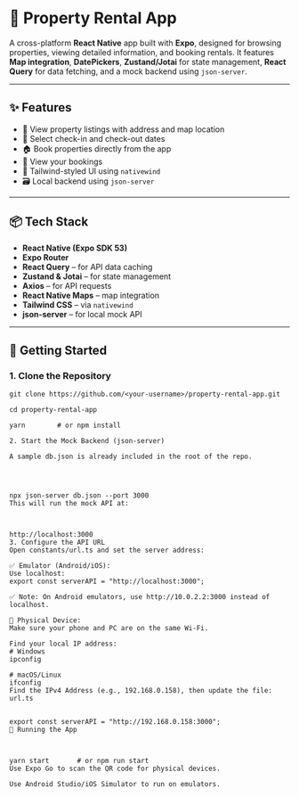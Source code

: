 # 🏡 Property Rental App

A cross-platform **React Native** app built with **Expo**, designed for browsing properties, viewing detailed information, and booking rentals. It features **Map integration**, **DatePickers**, **Zustand/Jotai** for state management, **React Query** for data fetching, and a mock backend using `json-server`.

---

## ✨ Features

- 📍 View property listings with address and map location
- 📆 Select check-in and check-out dates
- 🏠 Book properties directly from the app
- 📂 View your bookings
- 🎨 Tailwind-styled UI using `nativewind`
- 🗃️ Local backend using `json-server`

---

## 📦 Tech Stack

- **React Native (Expo SDK 53)**
- **Expo Router**
- **React Query** – for API data caching
- **Zustand & Jotai** – for state management
- **Axios** – for API requests
- **React Native Maps** – map integration
- **Tailwind CSS** – via `nativewind`
- **json-server** – for local mock API

---

## 🚀 Getting Started

### 1. Clone the Repository

```
git clone https://github.com/<your-username>/property-rental-app.git

cd property-rental-app

yarn        # or npm install

2. Start the Mock Backend (json-server)

A sample db.json is already included in the root of the repo.




npx json-server db.json --port 3000
This will run the mock API at:



http://localhost:3000
3. Configure the API URL
Open constants/url.ts and set the server address:

✅ Emulator (Android/iOS):
Use localhost:
export const serverAPI = "http://localhost:3000";

✅ Note: On Android emulators, use http://10.0.2.2:3000 instead of localhost.

📱 Physical Device:
Make sure your phone and PC are on the same Wi-Fi.

Find your local IP address:
# Windows
ipconfig

# macOS/Linux
ifconfig
Find the IPv4 Address (e.g., 192.168.0.158), then update the file:
url.ts


export const serverAPI = "http://192.168.0.158:3000";
📱 Running the App



yarn start       # or npm run start
Use Expo Go to scan the QR code for physical devices.

Use Android Studio/iOS Simulator to run on emulators.

```
